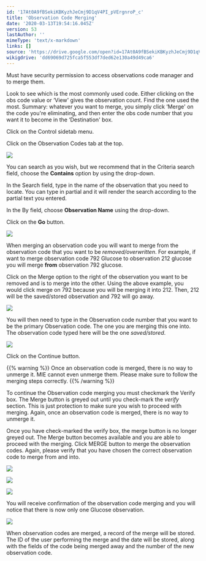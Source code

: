 ```yaml
---
id: '17At0A9fBSekiKBKyzhJeCmj9D1qV4PI_pVErgnroP_c'
title: 'Observation Code Merging'
date: '2020-03-13T19:54:16.045Z'
version: 53
lastAuthor: ''
mimeType: 'text/x-markdown'
links: []
source: 'https://drive.google.com/open?id=17At0A9fBSekiKBKyzhJeCmj9D1qV4PI_pVErgnroP_c'
wikigdrive: 'dd69069d725fca5f553df7ded62e130a49d49ca6'
---
```

Must have security permission to access observations code manager and to merge them.

Look to see which is the most commonly used code. Either clicking on the obs code value or ‘View' gives the observation count. Find the one used the most. Summary: whatever you want to merge, you simply click ‘Merge' on the code you're eliminating, and then enter the obs code number that you want it to become in the ‘Destination' box.

Click on the Control sidetab menu.

Click on the Observation Codes tab at the top.

![](../observation-code-merging.assets/a17c58c59957d7e6132ee9f031760103.png)

You can search as you wish, but we recommend that in the Criteria search field, choose the **Contains** option by using the drop-down.

In the Search field, type in the name of the observation that you need to locate. You can type in partial and it will render the search according to the partial text you entered.

In the By field, choose **Observation Name** using the drop-down.

Click on the **Go** button.

![](../observation-code-merging.assets/798455e793ee1b9921266b2c6507ce80.png)

When merging an observation code you will want to merge from the observation code that you want to be *removed/overwritten*. For example, if want to merge observation code 792 Glucose to observation 212 glucose you will merge **from** observation 792 glucose.

Click on the Merge option to the right of the observation you want to be removed and is to merge into the other. Using the above example, you would click merge on 792 because you will be merging it into 212. Then, 212 will be the saved/stored observation and 792 will go away.

![](../observation-code-merging.assets/5e5df8a4846bbc478716408192f81760.png)

You will then need to type in the Observation code number that you want to be the primary Observation code. The one you are merging this one into. The observation code typed here will be the one *saved/stored*.

![](../observation-code-merging.assets/908a054abebeed77fd7afa21ef56e00a.png)

Click on the Continue button.

{{% warning %}}
Once an observation code is merged, there is no way to unmerge it. MIE cannot even unmerge them. Please make sure to follow the merging steps correctly.
{{% /warning %}}

To continue the Observation code merging you must checkmark the Verify box. The Merge button is greyed out until you check-mark the *verify* section. This is just protection to make sure you wish to proceed with merging. Again, once an observation code is merged, there is no way to unmerge it.

Once you have check-marked the verify box, the merge button is no longer greyed out. The Merge button becomes available and you are able to proceed with the merging. Click MERGE button to merge the observation codes. Again, please verify that you have chosen the correct observation code to merge from and into.

![](../observation-code-merging.assets/6035e207b9a742ef87a6d9a0f4617ce2.png)

![](../observation-code-merging.assets/b29a2bd5a9054d66844b4937e52aa1aa.png)

![](../observation-code-merging.assets/dc08ce092259b18321ef1104748b89ab.png)

You will receive confirmation of the observation code merging and you will notice that there is now only one Glucose observation.

![](../observation-code-merging.assets/cd05abc55fb3b93ef0ea46fc62668d5f.png)

When observation codes are merged, a record of the merge will be stored. The ID of the user performing the merge and the date will be stored, along with the fields of the code being merged away and the number of the new observation code.
